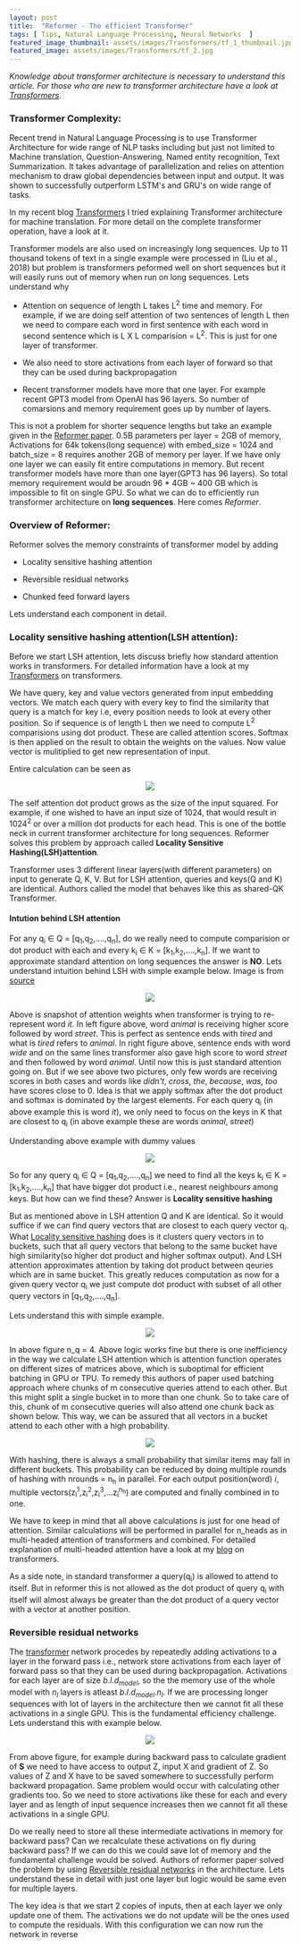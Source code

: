 ```yaml
---
layout: post
title:  "Reformer - The efficient Transformer"
tags: [ Tips, Natural Language Processing, Neural Networks  ]
featured_image_thumbnail: assets/images/Transformers/tf_1_thumbnail.jpg
featured_image: assets/images/Transformers/tf_2.jpg
---
```



*Knowledge about transformer architecture is necessary to understand this article. For those who are new to transformer architecture have a look at [Transformers](https://raviteja-ganta.github.io/attention-is-all-you-need-transformers).*


### Transformer Complexity:

Recent trend in Natural Language Processing is to use Transformer Architecture for wide range of NLP tasks including but just not limited to Machine translation, Question-Answering, Named entity recognition, Text Summarization. It takes advantage of parallelization and relies on attention mechanism to draw global dependencies between input and output. It was shown to successfully outperform LSTM's and GRU's on wide range of tasks.

In my recent blog [Transformers](https://raviteja-ganta.github.io/attention-is-all-you-need-transformers) I tried explaining Transformer architecture for machine translation. For more 
detail on the complete transformer operation, have a look at it.

Transformer models are also used on increasingly long sequences. Up to 11 thousand tokens of text in a single example were processed in (Liu et al., 2018) but problem is transformers peformed well on short sequences but it will easily runs out of memory when run on long sequences. Lets understand why

* Attention on sequence of length L takes L<sup>2</sup> time and memory. For example, if we are doing self attention of two sentences of length L then we need to compare each word in first sentence with each word in second sentence which is L X L comparision = L<sup>2</sup>. This is just for one layer of transformer.
  
* We also need to store activations from each layer of forward so that they can be used during backpropagation

* Recent transformer models have more that one layer. For example recent GPT3 model from OpenAI has 96 layers. So number of comarsions and memory requirement goes up by number of layers.

This is not a problem for shorter sequence lengths but take an example given in the [Reformer paper](https://arxiv.org/pdf/2001.04451.pdf). 0.5B parameters per layer = 2GB of memory, Activations for 64k tokens(long sequence) with embed_size = 1024 and batch_size = 8 requires another 2GB of memory per layer. If we have only one layer we can easily fit entire computations in memory. But recent transformer models have more than one layer(GPT3 has 96 layers). So total memory requirement would be aroudn 96 * 4GB ~ 400 GB which is impossible to fit on single GPU. So what we can do to efficiently run transformer architecture on **long sequences**. Here comes *Reformer*.


### Overview of Reformer:

Reformer solves the memory constraints of transformer model by adding 

* Locality sensitive hashing attention

* Reversible residual networks

* Chunked feed forward layers

Lets understand each component in detail.


### Locality sensitive hashing attention(LSH attention):

Before we start LSH attention, lets discuss briefly how standard attention works in transformers. For detailed information have a look at my [Transformers](https://raviteja-ganta.github.io/attention-is-all-you-need-transformers) on transformers.

We have query, key and value vectors generated from input embedding vectors. We match each query with every key to find the similarity that query is a match for key i.e, every position needs to look at every other position. So if sequence is of length L then we need to compute L<sup>2</sup> comparisions using dot product. These are called attention scores. Softmax is then applied on the result to obtain the weights on the values. Now value vector is mulitiplied to get new representation of input.

Entire calculation can be seen as 

<p align="center">
  <img src="https://raw.githubusercontent.com/raviteja-ganta/raviteja-ganta.github.io/main/assets/images/Reformers/rf_1.png" />
</p>

The self attention dot product grows as the size of the input squared. For example, if one wished to have an input size of 1024, that would result in 1024<sup>2</sup> or over a million dot products for each head. This is one of the bottle neck in current transformer architecture for long sequences. Reformer solves this problem by approach called **Locality Sensitive Hashing(LSH)attention**.

Transformer uses 3 different linear layers(with different parameters) on input to generate Q, K, V. But for LSH attention, queries and keys(Q and K) are identical. Authors called the model that behaves like this as shared-QK Transformer.

#### Intution behind LSH attention

For any q<sub>i</sub> ∈ Q = [q<sub>1</sub>,q<sub>2</sub>,....,q<sub>n</sub>], do we really need to compute comparision or dot product with each and every k<sub>i</sub> ∈ K = [k<sub>1</sub>,k<sub>2</sub>,....,k<sub>n</sub>]. If we want to approximate standard attention on long sequences the answer is **NO**. Lets understand intuition behind LSH with simple example below. Image is from [source]('https://ai.googleblog.com/2017/08/transformer-novel-neural-network.html')


<p align="center">
  <img src="https://raw.githubusercontent.com/raviteja-ganta/raviteja-ganta.github.io/main/assets/images/Reformers/rf_2.png" />
</p>


Above is snapshot of attention weights when transformer is trying to re-represent word *it*. In left figure above, word *animal* is receiving higher score followed by word *street*. This is perfect as sentence ends with *tired* and what is *tired* refers to *animal*. In right figure above, sentence ends with word *wide* and on the same lines transformer also gave high score to word *street* and then followed by word *animal*. Until now this is just standard attention going on. But if we see above two pictures, only few words are receiving scores in both cases and words like *didn't*, *cross*, *the*, *because*, *was*, *too* have scores close to 0. Idea is that we apply softmax after the dot product and softmax is dominated by the largest elements. For each query q<sub>i</sub> (in above example this is word *it*), we only need to focus on the keys in K that are closest to q<sub>i</sub> (in above example these are words *animal*, *street*)

Understanding above example with dummy values

<p align="center">
  <img src="https://raw.githubusercontent.com/raviteja-ganta/raviteja-ganta.github.io/main/assets/images/Reformers/rf_3.png" />
</p>


So for any query q<sub>i</sub> ∈ Q = [q<sub>1</sub>,q<sub>2</sub>,....,q<sub>n</sub>] we need to find all the keys k<sub>i</sub> ∈ K = [k<sub>1</sub>,k<sub>2</sub>,....,k<sub>n</sub>] that have bigger dot product i.e., nearest neighbours among keys. But how can we find these? Answer is **Locality sensitive hashing**  


But as mentioned above in LSH attention Q and K are identical. So it would suffice if we can find query vectors that are closest to each query vector q<sub>i</sub>. What [Locality sensitive hashing](https://arxiv.org/pdf/1509.02897.pdff) does is it clusters query vectors in to buckets, such that all query vectors that belong to the same bucket have high similarity(so higher dot product and higher softmax output). And LSH attention approximates attention by taking dot product between qeuries which are in same bucket. This greatly reduces computation as now for a given query vector q<sub>i</sub> we just compute dot product with subset of all other query vectors in [q<sub>1</sub>,q<sub>2</sub>,....,q<sub>n</sub>].


Lets understand this with simple example.


<p align="center">
  <img src="https://raw.githubusercontent.com/raviteja-ganta/raviteja-ganta.github.io/main/assets/images/Reformers/rf_4.png" />
</p>


In above figure n_q = 4. Above logic works fine but there is one inefficiency in the way we calculate LSH attention which is attention function operates on different sizes of matrices above, which is suboptimal for efficient batching in GPU or TPU. To remedy this authors of paper used batching approach where chunks of m consecutive queries attend to each other. But this might split a single bucket in to more than one chunk. So to take care of this, chunk of m consecutive queries will also attend one chunk back as shown below. This way, we can be assured that all vectors in a bucket attend to each other with a high probability.


<p align="center">
  <img src="https://raw.githubusercontent.com/raviteja-ganta/raviteja-ganta.github.io/main/assets/images/Reformers/rf_5.png" />
</p>


With hashing, there is always a small probability that similar items may fall in different buckets. This probability can be reduced by doing multiple rounds of
hashing with nrounds = n<sub>h</sub> in parallel. For each output position(word) *i*, multiple vectors(z<sub>i</sub><sup>1</sup>,z<sub>i</sub><sup>2</sup>,z<sub>i</sub><sup>3</sup>,...z<sub>i</sub><sup>n<sub>h</sub></sup>) are computed and finally combined in to one.

We have to keep in mind that all above calculations is just for one head of attention. Similar calculations will be performed in parallel for n_heads as in multi-headed attention of transformers and combined. For detailed explanation of multi-headed attention have a look at my [blog](https://raviteja-ganta.github.io/attention-is-all-you-need-transformers) on transformers.

As a side note, in standard transformer a query(q<sub>i</sub>) is allowed to attend to itself. But in reformer this is not allowed as the dot product of query q<sub>i</sub> with itself will almost always be greater than the dot product of a query vector with a vector at another position.



### Reversible residual networks


The [transformer](https://raviteja-ganta.github.io/attention-is-all-you-need-transformers) network procedes by repeatedly adding activations to a layer in the forward pass i.e., network store activations from each layer of forward pass so that they can be used during backpropagation. Activations for each layer are of size *b*.*l*.*d<sub>model</sub>*, so the the memory use of the whole model with *n<sub>l</sub>* layers is atleast *b*.*l*.*d<sub>model</sub>*.*n<sub>l</sub>*. If we are processing longer sequences with lot of layers in the architecture then we cannot fit all these activations in a single GPU. This is the fundamental efficiency challenge. Lets understand this with example below.


<p align="center">
  <img src="https://raw.githubusercontent.com/raviteja-ganta/raviteja-ganta.github.io/main/assets/images/Reformers/rf_6.png" />
</p>


From above figure, for example during backward pass to calculate gradient of **S** we need to have access to output Z, input X and gradient of Z. So values of Z and X have to be saved somewhere to successfully perform backward propagation. Same problem would occur with calculating other gradients too. So we need to store activations like these for each and every layer and as length of input sequence increases then we cannot fit all these activations in a single GPU.


Do we really need to store all these intermediate activations in memory for backward pass? Can we recalculate these activations on fly during backward pass? If we can do this we could save lot of memory and the fundamental challenge would be solved. Authors of reformer paper solved the problem by using [Reversible residual networks](https://papers.nips.cc/paper/2017/file/f9be311e65d81a9ad8150a60844bb94c-Paper.pdf) in the architecture. Lets understand these in detail with just one layer but logic would be same even for multiple layers.


The key idea is that we start 2 copies of inputs, then at each layer we only update one of them. The activations we do not update will be the ones used to compute the residuals. With this configuration we can now run the network in reverse



